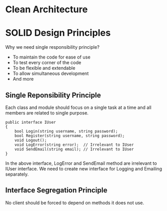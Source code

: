 # Clean Architecture


# SOLID Design Principles

Why we need single responsibility principle?

* To maintain the code for ease of use
* To test every corner of the code
* To be flexible and extendable
* To allow simultaneous development
* And more

## Single Reponsibility Principle

Each class and module should focus on a single task at a time and all members are related to single purpose.

```
public interface IUser 
{
    bool Login(string username, string password);
    bool Register(string username, string password);
    void Logout();
    void LogError(string error);  // Irrelevant to IUser
    void SendEmail(string email); // Irrelevant to IUser
}
```

In the above interface, LogError and SendEmail method are irrelevant to IUser interface. We need to create new interface for Logging and Emailing separately.

## Interface Segregation Principle

No client should be forced to depend on methods it does not use.



